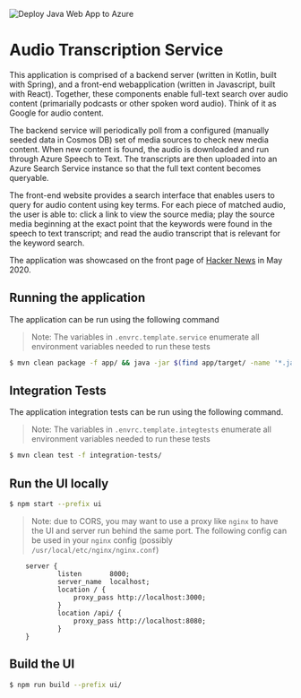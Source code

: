 ![Deploy Java Web App to Azure](https://github.com/nmiodice/audio-transcription-svc/workflows/Deploy%20Java%20Web%20App%20to%20Azure/badge.svg)

# Audio Transcription Service

This application is comprised of a backend server (written in Kotlin, built with Spring), and a front-end webapplication (written in Javascript, built with React). Together, these components enable full-text search over audio content (primarially podcasts or other spoken word audio). Think of it as Google for audio content.

The backend service will periodically poll from a configured (manually seeded data in Cosmos DB) set of media sources to check new media content. When new content is found, the audio is downloaded and run through Azure Speech to Text. The transcripts are then uploaded into an Azure Search Service instance so that the full text content becomes queryable.

The front-end website provides a search interface that enables users to query for audio content using key terms. For each piece of matched audio, the user is able to: click a link to view the source media; play the source media beginning at the exact point that the keywords were found in the speech to text transcript; and read the audio transcript that is relevant for the keyword search.

The application was showcased on the front page of [Hacker News](https://news.ycombinator.com/item?id=23036016) in May 2020.



## Running the application

The application can be run using the following command

> Note: The variables in `.envrc.template.service` enumerate all environment variables needed to run these tests

```bash
$ mvn clean package -f app/ && java -jar $(find app/target/ -name '*.jar')
```

## Integration Tests

The application integration tests can be run using the following command.

> Note: The variables in `.envrc.template.integtests` enumerate all environment variables needed to run these tests

```bash
$ mvn clean test -f integration-tests/
```

## Run the UI locally

```bash
$ npm start --prefix ui
```

> Note: due to CORS, you may want to use a proxy like `nginx` to have the UI and server run behind the same port.
> The following config can be used in your `nginx` config (possibly `/usr/local/etc/nginx/nginx.conf`)

```
    server {
            listen       8000;
            server_name  localhost;
            location / {
                proxy_pass http://localhost:3000;
            }
            location /api/ {
                proxy_pass http://localhost:8080;
            }
    }
```

## Build the UI

```bash
$ npm run build --prefix ui/
```
